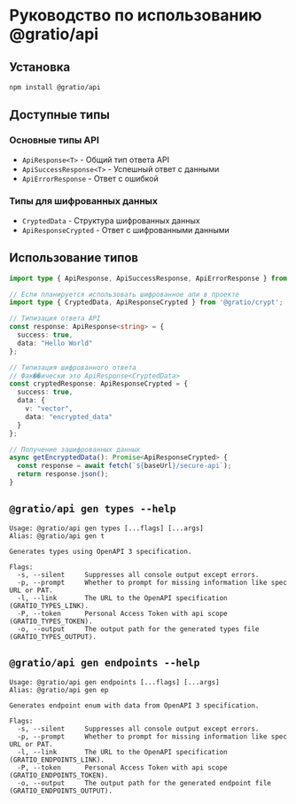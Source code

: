 # Руководство по использованию @gratio/api

## Установка

```bash
npm install @gratio/api
```

## Доступные типы

### Основные типы API

- `ApiResponse<T>` - Общий тип ответа API
- `ApiSuccessResponse<T>` - Успешный ответ с данными
- `ApiErrorResponse` - Ответ с ошибкой

### Типы для шифрованных данных

- `CryptedData` - Структура шифрованных данных
- `ApiResponseCrypted` - Ответ с шифрованными данными

## Использование типов

```typescript
import type { ApiResponse, ApiSuccessResponse, ApiErrorResponse } from '@gratio/api';

// Если планируется использовать шифрованное апи в проекте
import type { CryptedData, ApiResponseCrypted } from '@gratio/crypt';

// Типизация ответа API
const response: ApiResponse<string> = {
  success: true,
  data: "Hello World"
};

// Типизация шифрованного ответа
// Фак��ически это ApiResponse<CryptedData>
const cryptedResponse: ApiResponseCrypted = {
  success: true,
  data: {
    v: "vector",
    data: "encrypted_data"
  }
};

// Получение зашифрованных данных
async getEncryptedData(): Promise<ApiResponseCrypted> {
  const response = await fetch(`${baseUrl}/secure-api`);
  return response.json();
}
```

## `@gratio/api gen types --help`

```
Usage: @gratio/api gen types [...flags] [...args]
Alias: @gratio/api gen t

Generates types using OpenAPI 3 specification.

Flags:
  -s, --silent     Suppresses all console output except errors.
  -p, --prompt     Whether to prompt for missing information like spec URL or PAT.
  -l, --link       The URL to the OpenAPI specification (GRATIO_TYPES_LINK).
  -P, --token      Personal Access Token with api scope (GRATIO_TYPES_TOKEN).
  -o, --output     The output path for the generated types file (GRATIO_TYPES_OUTPUT).
```

## `@gratio/api gen endpoints --help`

```
Usage: @gratio/api gen endpoints [...flags] [...args]
Alias: @gratio/api gen ep

Generates endpoint enum with data from OpenAPI 3 specification.

Flags:
  -s, --silent     Suppresses all console output except errors.
  -p, --prompt     Whether to prompt for missing information like spec URL or PAT.
  -l, --link       The URL to the OpenAPI specification (GRATIO_ENDPOINTS_LINK).
  -P, --token      Personal Access Token with api scope (GRATIO_ENDPOINTS_TOKEN).
  -o, --output     The output path for the generated endpoint file (GRATIO_ENDPOINTS_OUTPUT).
```
